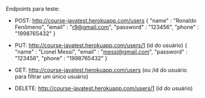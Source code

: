 Endpoints para teste:
- POST: http://course-javatest.herokuapp.com/users
{
	"name" : "Ronaldo Fenômeno",
	"email" : "r9@gmail.com",
	"password" : "123456",
	"phone" : "1998765432"
}

- PUT: http://course-javatest.herokuapp.com/users/1 (id do usuário)
{
	"name" : "Lionel Messi",
	"email" : "messi@gmail.com",
	"password" : "123456",
	"phone" : "1998765432"
}

- GET: http://course-javatest.herokuapp.com/users (ou /id do usuário para filtrar um único usuário)

- DELETE: http://course-javatest.herokuapp.com/users/1 (id do usuário)
